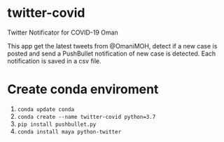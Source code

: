 # twitter-covid
Twitter Notificator for COVID-19 Oman

This app get the latest tweets from @OmaniMOH, detect if a new case is posted and send a PushBullet notification of new case is detected. Each notification is saved in a csv file.

# Create conda enviroment
1. `conda update conda`
2. `conda create --name twitter-covid python=3.7`
3. `pip install pushbullet.py`
4. `conda install maya python-twitter`
